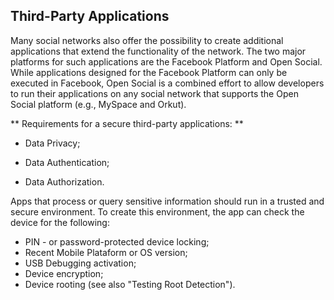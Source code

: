 ## Third-Party Applications 

Many social networks also offer the possibility to create additional applications that extend the functionality of the network. The two major platforms for such applications are the Facebook Platform and Open Social. While applications designed for the Facebook Platform can only be executed in Facebook, Open Social is a combined effort to allow developers to run their applications on any social network that supports the Open Social platform (e.g., MySpace and Orkut).


** Requirements for a secure third-party applications: **

 * Data Privacy;
 
 * Data Authentication;

 * Data Authorization.


Apps that process or query sensitive information should run in a trusted and secure environment. To create this environment, the app can check the device for the following:

 * PIN - or password-protected device locking;
 * Recent Mobile Plataform or OS version;
 * USB Debugging activation;
 * Device encryption;
 * Device rooting (see also "Testing Root Detection").


